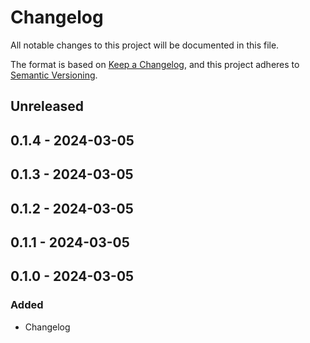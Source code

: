 # Changelog

All notable changes to this project will be documented in this file.

The format is based on [Keep a Changelog](https://keepachangelog.com/en/1.0.0/),
and this project adheres to [Semantic Versioning](https://semver.org/spec/v2.0.0.html).

## Unreleased

## 0.1.4 - 2024-03-05

## 0.1.3 - 2024-03-05

## 0.1.2 - 2024-03-05

## 0.1.1 - 2024-03-05

## 0.1.0 - 2024-03-05

### Added

- Changelog
